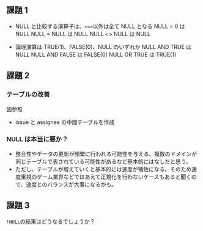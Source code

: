 ## 課題 1

- NULL と比較する演算子は、`<=>`以外は全て NULL となる
  NULL = 0 は NULL
  NULL = NULL は NULL
  NULL <> NULL は NULL

- 論理演算は TRUE(1)、FALSE(0)、NULL のいずれか
  NULL AND TRUE は NULL
  NULL AND FALSE は FALSE(0)
  NULL OR TRUE は TRUE(1)

## 課題 2

### テーブルの改善

図参照

- issue と assignee の中間テーブルを作成

### NULL は本当に悪か？

- 整合性やデータの更新が頻繁に行われる可能性を与える、複数のドメインが同じテーブルで表されている可能性があるなど基本的にはなしだと思う。
- ただし、テーブルが増えていくと基本的には速度が犠牲になる。そのため速度重視のゲーム業界などではあえて正規化を行わないケースもあると聞くので、速度とのバランスが大事になるかも。

## 課題 3

`!NULL`の結果はどうなるでしょうか？
